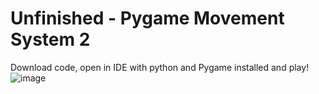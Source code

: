 # Unfinished - Pygame Movement System 2
Download code, open in IDE with python and Pygame installed and play!
![image](https://github.com/user-attachments/assets/63c53f6f-529c-4db9-b71a-2240702b27bd)
